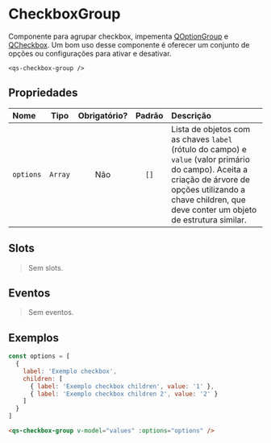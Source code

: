 # CheckboxGroup

Componente para agrupar checkbox, impementa [QOptionGroup](https://quasar.dev/vue-components/option-group#Usage) e [QCheckbox](https://quasar.dev/vue-components/checkbox#Introduction). Um bom uso desse componente é oferecer um conjunto de opções ou configurações para ativar e desativar.

```
<qs-checkbox-group />
```

## Propriedades

| Nome | Tipo | Obrigatório? | Padrão | Descrição |
|:-|:-:|:-:|:-:|:-|
| `options` | `Array` | Não | `[]` | Lista de objetos com as chaves `label` (rótulo do campo) e `value` (valor primário do campo). Aceita a criação de árvore de opções utilizando a chave children, que deve conter um objeto de estrutura similar. |

## Slots

> Sem slots.

## Eventos

> Sem eventos.

## Exemplos
```js
const options = [
  {
    label: 'Exemplo checkbox',
    children: [
      { label: 'Exemplo checkbox children', value: '1' },
      { label: 'Exemplo checkbox children 2', value: '2' }
    ]
  }
]
```

```html
<qs-checkbox-group v-model="values" :options="options" />
```
